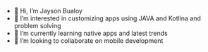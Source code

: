 - 👋 Hi, I’m Jayson Bualoy  
- 👀 I’m interested in customizing apps using JAVA and Kotlina and problem solving
- 🌱 I’m currently learning native apps and latest trends
- 💞️ I’m looking to collaborate on mobile development


<!---
19ProgramminG75/19ProgramminG75 is a ✨ special ✨ repository because its `README.md` (this file) appears on your GitHub profile.
You can click the Preview link to take a look at your changes.

- 📫 How to reach me 
--->
